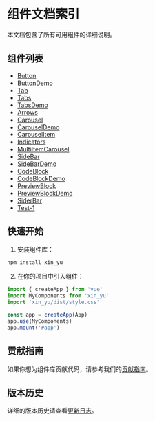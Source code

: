 # 组件文档索引

本文档包含了所有可用组件的详细说明。

## 组件列表

- [Button](./components\common\Button\Button.md)
- [ButtonDemo](./components\common\Button\ButtonDemo.md)
- [Tab](./components\common\Tabs\Tab.md)
- [Tabs](./components\common\Tabs\Tabs.md)
- [TabsDemo](./components\common\Tabs\TabsDemo.md)
- [Arrows](./components\data-display\Carousel\Arrows.md)
- [Carousel](./components\data-display\Carousel\Carousel.md)
- [CarouselDemo](./components\data-display\Carousel\CarouselDemo.md)
- [CarouselItem](./components\data-display\Carousel\CarouselItem.md)
- [Indicators](./components\data-display\Carousel\Indicators.md)
- [MultiItemCarousel](./components\data-display\NewCarousel\SimpleCarousel.md)
- [SideBar](./components\data-display\SideBar\SideBar.md)
- [SideBarDemo](./components\data-display\SideBar\SideBarDemo.md)
- [CodeBlock](./components\layout\CodeBlock\CodeBlock.md)
- [CodeBlockDemo](./components\layout\CodeBlock\CodeBlockDemo.md)
- [PreviewBlock](./components\layout\PreviewBlock\PreviewBlock.md)
- [PreviewBlockDemo](./components\layout\PreviewBlock\PreviewBlockDemo.md)
- [SiderBar](./components\layout\SiderBar\SiderBar.md)
- [Test-1](./components\Test-1\Test-1.md)

## 快速开始

1. 安装组件库：
```bash
npm install xin_yu
```

2. 在你的项目中引入组件：
```js
import { createApp } from 'vue'
import MyComponents from 'xin_yu'
import 'xin_yu/dist/style.css'

const app = createApp(App)
app.use(MyComponents)
app.mount('#app')
```

## 贡献指南

如果你想为组件库贡献代码，请参考我们的[贡献指南](../CONTRIBUTING.md)。

## 版本历史

详细的版本历史请查看[更新日志](../CHANGELOG.md)。
